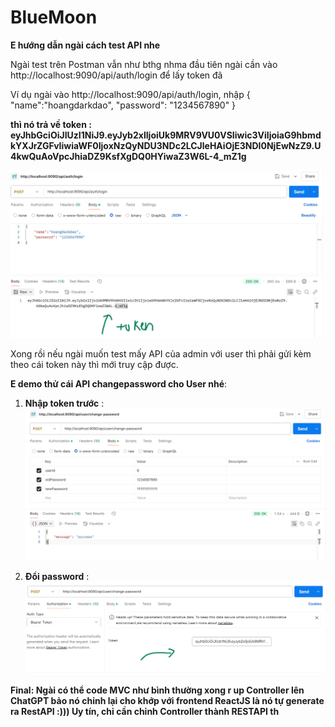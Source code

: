 # BlueMoon

**E hướng dẫn ngài cách test API nhe**

Ngài test trên Postman vẫn như bthg nhma đầu tiên ngài cần vào http://localhost:9090/api/auth/login để lấy token đã 

Ví dụ ngài vào http://localhost:9090/api/auth/login, nhập {
    "name":"hoangdarkdao",
    "password": "1234567890"
} 

**thì nó trả về token : eyJhbGciOiJIUzI1NiJ9.eyJyb2xlIjoiUk9MRV9VU0VSIiwic3ViIjoiaG9hbmdkYXJrZGFvIiwiaWF0IjoxNzQyNDU3NDc2LCJleHAiOjE3NDI0NjEwNzZ9.U4kwQuAoVpcJhiaDZ9KsfXgDQ0HYiwaZ3W6L-4_mZ1g**

![Alt text](image/anh1.png)

Xong rồi nếu ngài muốn test mấy API của admin với user thì phải gửi kèm theo cái token này thì mới truy cập được.

**E demo thử cái API changepassword cho User nhé**: 

1. **Nhập token trước** : ![Alt text](image/anh2.png)

2. **Đổi password** : ![Alt text](image/anh3.png)


**Final: Ngài có thể code MVC như bình thường xong r up Controller lên ChatGPT bảo nó chỉnh lại cho khớp với frontend ReactJS là nó tự generate ra RestAPI :))) Uy tín, chỉ cần chỉnh Controller thành RESTAPI th**

